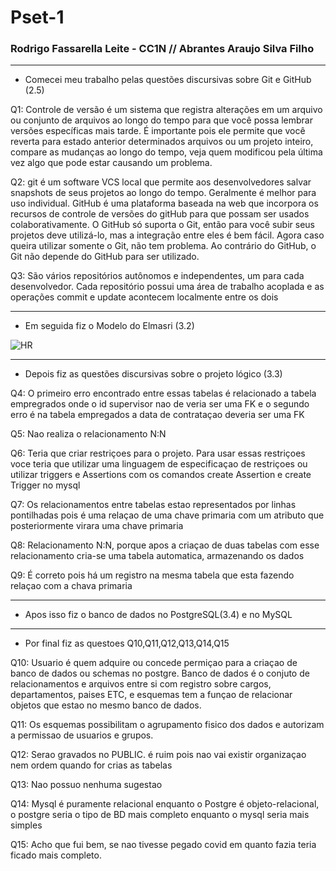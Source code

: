 # Pset-1
### Rodrigo Fassarella Leite - CC1N // Abrantes Araujo Silva Filho
---
- Comecei meu trabalho pelas questões discursivas sobre Git e GitHub (2.5)

Q1: Controle de versão é um sistema que registra alterações em um arquivo ou conjunto de arquivos ao longo do tempo para que 
você possa lembrar versões específicas mais tarde. É importante pois ele permite que você reverta para estado anterior determinados 
arquivos ou um projeto inteiro, compare as mudanças ao longo do tempo, veja quem modificou pela última vez algo que pode estar causando um problema.

Q2: git é um software VCS local que permite aos desenvolvedores salvar snapshots de seus projetos ao longo do tempo. 
Geralmente é melhor para uso individual. GitHub é uma plataforma baseada na web que incorpora os recursos de controle
de versões do gitHub para que possam ser usados colaborativamente. O GitHub só suporta o Git, então para você subir seus
projetos deve utilizá-lo, mas a integração entre eles é bem fácil. Agora caso queira utilizar somente o Git, não tem problema.
Ao contrário do GitHub, o Git não depende do GitHub para ser utilizado.

Q3: São vários repositórios autônomos e independentes, um para cada desenvolvedor.
Cada repositório possui uma área de trabalho acoplada e as operações commit e update acontecem localmente entre os dois

---

- Em seguida fiz o Modelo do Elmasri (3.2)

![HR](https://user-images.githubusercontent.com/103529923/201179772-58275637-3270-48c5-9ef5-43511ea10684.png)

---

- Depois fiz as questões discursivas sobre o projeto lógico (3.3)

Q4: O primeiro erro encontrado entre essas tabelas é relacionado a tabela empregrados onde o id supervisor nao de veria ser uma FK e o segundo erro é na tabela empregados a data de contrataçao deveria ser uma FK

Q5: Nao realiza o relacionamento N:N

Q6: Teria que criar restriçoes para o projeto. Para usar essas restriçoes voce teria que utilizar uma linguagem de especificaçao de restriçoes ou utilizar triggers e Assertions com os comandos create Assertion e create Trigger no mysql

Q7: Os relacionamentos entre tabelas estao representados por linhas pontilhadas pois é uma relaçao de uma chave primaria com um atributo que posteriormente virara uma chave primaria

Q8: Relacionamento N:N, porque apos a criaçao de duas tabelas com esse relacionamento cria-se uma tabela automatica, armazenando os dados

Q9: É correto pois há um registro na mesma tabela que esta fazendo relaçao com a chava primaria

---

- Apos isso fiz o banco de dados no PostgreSQL(3.4) e no MySQL

---

- Por final fiz as questoes Q10,Q11,Q12,Q13,Q14,Q15

Q10:  Usuario é quem adquire ou concede permiçao para a criaçao de banco de dados ou schemas no postgre.
Banco de dados é o conjuto de relacionamentos e arquivos entre si com registro sobre cargos, departamentos, paises ETC,
e esquemas tem a funçao de relacionar objetos que estao no mesmo banco de dados.

Q11: Os esquemas possibilitam o agrupamento fisico dos dados e autorizam a permissao de usuarios e grupos.

Q12: Serao gravados no PUBLIC. é ruim pois nao vai existir organizaçao nem ordem quando for crias as tabelas

Q13: Nao possuo nenhuma sugestao

Q14: Mysql é puramente relacional enquanto o Postgre é objeto-relacional, o postgre seria o tipo de BD mais completo enquanto o mysql seria mais simples

Q15: Acho que fui bem, se nao tivesse pegado covid em quanto fazia teria ficado mais completo.


